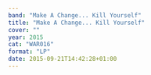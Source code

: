 ```yaml
---
band: "Make A Change... Kill Yourself"
title: "Make A Change... Kill Yourself"
cover: ""
year: 2015
cat: "WAR016"
format: "LP"
date: 2015-09-21T14:42:28+01:00
---
```

